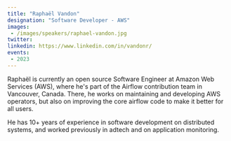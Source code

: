 ```yaml
---
title: "Raphaël Vandon"
designation: "Software Developer - AWS"
images:
 - /images/speakers/raphael-vandon.jpg
twitter: 
linkedin: https://www.linkedin.com/in/vandonr/
events:
 - 2023
---
```


Raphaël is currently an open source Software Engineer at Amazon Web Services (AWS), where he's part of the Airflow contribution team in Vancouver, Canada. There, he works on maintaining and developing AWS operators, but also on improving the core airflow code to make it better for all users.

He has 10+ years of experience in software development on distributed systems, and worked previously in adtech and on application monitoring.